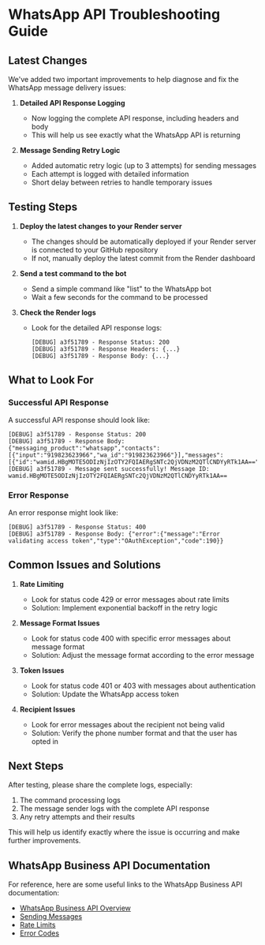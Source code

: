 # WhatsApp API Troubleshooting Guide

## Latest Changes

We've added two important improvements to help diagnose and fix the WhatsApp message delivery issues:

1. **Detailed API Response Logging**
   - Now logging the complete API response, including headers and body
   - This will help us see exactly what the WhatsApp API is returning

2. **Message Sending Retry Logic**
   - Added automatic retry logic (up to 3 attempts) for sending messages
   - Each attempt is logged with detailed information
   - Short delay between retries to handle temporary issues

## Testing Steps

1. **Deploy the latest changes to your Render server**
   - The changes should be automatically deployed if your Render server is connected to your GitHub repository
   - If not, manually deploy the latest commit from the Render dashboard

2. **Send a test command to the bot**
   - Send a simple command like "list" to the WhatsApp bot
   - Wait a few seconds for the command to be processed

3. **Check the Render logs**
   - Look for the detailed API response logs:
     ```
     [DEBUG] a3f51789 - Response Status: 200
     [DEBUG] a3f51789 - Response Headers: {...}
     [DEBUG] a3f51789 - Response Body: {...}
     ```

## What to Look For

### Successful API Response

A successful API response should look like:
```
[DEBUG] a3f51789 - Response Status: 200
[DEBUG] a3f51789 - Response Body: {"messaging_product":"whatsapp","contacts":[{"input":"919823623966","wa_id":"919823623966"}],"messages":[{"id":"wamid.HBgMOTE5ODIzNjIzOTY2FQIAERgSNTc2QjVDNzM2QTlCNDYyRTk1AA=="}]}
[DEBUG] a3f51789 - Message sent successfully! Message ID: wamid.HBgMOTE5ODIzNjIzOTY2FQIAERgSNTc2QjVDNzM2QTlCNDYyRTk1AA==
```

### Error Response

An error response might look like:
```
[DEBUG] a3f51789 - Response Status: 400
[DEBUG] a3f51789 - Response Body: {"error":{"message":"Error validating access token","type":"OAuthException","code":190}}
```

## Common Issues and Solutions

1. **Rate Limiting**
   - Look for status code 429 or error messages about rate limits
   - Solution: Implement exponential backoff in the retry logic

2. **Message Format Issues**
   - Look for status code 400 with specific error messages about message format
   - Solution: Adjust the message format according to the error message

3. **Token Issues**
   - Look for status code 401 or 403 with messages about authentication
   - Solution: Update the WhatsApp access token

4. **Recipient Issues**
   - Look for error messages about the recipient not being valid
   - Solution: Verify the phone number format and that the user has opted in

## Next Steps

After testing, please share the complete logs, especially:
1. The command processing logs
2. The message sender logs with the complete API response
3. Any retry attempts and their results

This will help us identify exactly where the issue is occurring and make further improvements.

## WhatsApp Business API Documentation

For reference, here are some useful links to the WhatsApp Business API documentation:

- [WhatsApp Business API Overview](https://developers.facebook.com/docs/whatsapp/api/messages)
- [Sending Messages](https://developers.facebook.com/docs/whatsapp/cloud-api/guides/send-messages)
- [Rate Limits](https://developers.facebook.com/docs/whatsapp/cloud-api/reference/rate-limits)
- [Error Codes](https://developers.facebook.com/docs/whatsapp/cloud-api/support/error-codes) 